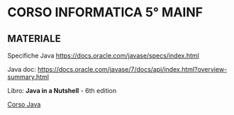 # CORSO INFORMATICA 5° MAINF

## MATERIALE

Specifiche Java https://docs.oracle.com/javase/specs/index.html

Java doc: https://docs.oracle.com/javase/7/docs/api/index.html?overview-summary.html

Libro: **Java in a Nutshell** - 6th edition

[Corso Java](https://soundcheck.gitbook.io/corsojava/)







